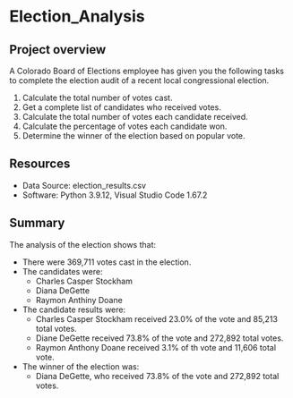 # Election_Analysis

## Project overview
A Colorado Board of Elections employee has given you the following tasks to complete the election audit of a recent local congressional election.

1. Calculate the total number of votes cast.
2. Get a complete list of candidates who received votes.
3. Calculate the total number of votes each candidate received.
4. Calculate the percentage of votes each candidate won.
5. Determine the winner of the election based on popular vote.

## Resources
- Data Source: election_results.csv
- Software: Python 3.9.12, Visual Studio Code 1.67.2

## Summary
The analysis of the election shows that:
- There were 369,711 votes cast in the election.
- The candidates were:
    - Charles Casper Stockham
    - Diana DeGette
    - Raymon Anthiny Doane
- The candidate results were:
    - Charles Casper Stockham received 23.0% of the vote and 85,213 total votes.
    - Diane DeGette received 73.8% of the vote and 272,892 total votes.
    - Raymon Anthony Doane received 3.1% of th vote and 11,606 total vote.
- The winner of the election was:
    - Diana DeGette, who received 73.8% of the vote and 272,892 total votes.
